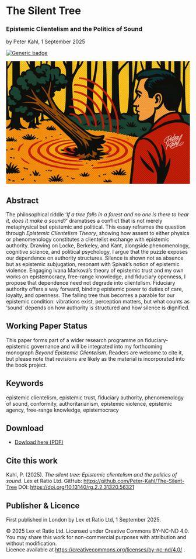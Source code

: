 # The Silent Tree

### Epistemic Clientelism and the Politics of Sound

by Peter Kahl, 1 September 2025

[![Generic badge](https://img.shields.io/badge/DOI-10.13140%2FRG.2.2.31320.56321-blue.svg)](https://doi.org/10.13140/RG.2.2.31320.56321)

![alt text](https://github.com/Peter-Kahl/The-Silent-Tree/blob/main/politics_of_sound.jpg?raw=true)

## Abstract

The philosophical riddle ‘_If a tree falls in a forest and no one is there to hear it, does it make a sound?_’ dramatises a conflict that is not merely metaphysical but epistemic and political. This essay reframes the question through _Epistemic Clientelism Theory_, showing how assent to either physics or phenomenology constitutes a clientelist exchange with epistemic authority. Drawing on Locke, Berkeley, and Kant, alongside phenomenology, cognitive science, and political psychology, I argue that the puzzle exposes our dependence on authority structures. Silence is shown not as absence but as epistemic subjugation, resonant with Spivak’s notion of epistemic violence. Engaging Ivana Marková’s theory of epistemic trust and my own works on epistemocracy, free-range knowledge, and fiduciary openness, I propose that dependence need not degrade into clientelism. Fiduciary authority offers a way forward, binding epistemic power to duties of care, loyalty, and openness. The falling tree thus becomes a parable for our epistemic condition: vibrations exist, perception matters, but what counts as ‘sound’ depends on how authority is structured and how silence is dignified.

## Working Paper Status

This paper forms part of a wider research programme on fiduciary-epistemic governance and will be integrated into my forthcoming monograph _Beyond Epistemic Clientelism_. Readers are welcome to cite it, but please note that revisions are likely as the material is incorporated into the book project.

## Keywords

epistemic clientelism, epistemic trust, fiduciary authority, phenomenology of sound, conformity, authoritarianism, epistemic violence, epistemic agency, free-range knowledge, epistemocracy

## Download

- [Dowload here (PDF)](https://raw.githubusercontent.com/Peter-Kahl/The-Silent-Tree/master/Kahl_P_The_Silent_Tree_01-SEP-2025.pdf)

## Cite this work

Kahl, P. (2025). _The silent tree: Epistemic clientelism and the politics of sound_. Lex et Ratio Ltd. GitHub: https://github.com/Peter-Kahl/The-Silent-Tree DOI: https://doi.org/10.13140/rg.2.2.31320.56321

## Publisher & Licence

First published in London by Lex et Ratio Ltd, 1 September 2025.

© 2025 Lex et Ratio Ltd. Licensed under Creative Commons BY-NC-ND 4.0.\
You may share this work for non-commercial purposes with attribution and without modification.\
Licence available at https://creativecommons.org/licenses/by-nc-nd/4.0/ .